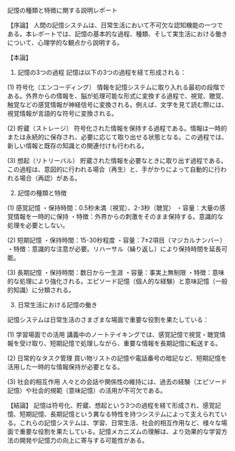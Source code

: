 記憶の種類と特徴に関する説明レポート

【序論】
人間の記憶システムは、日常生活において不可欠な認知機能の一つである。本レポートでは、記憶の基本的な過程、種類、そして実生活における働きについて、心理学的な観点から説明する。

【本論】
1. 記憶の3つの過程
記憶は以下の3つの過程を経て形成される：

(1) 符号化（エンコーディング）
情報を記憶システムに取り入れる最初の段階である。外界からの情報を、脳が処理可能な形式に変換する過程で、視覚、聴覚、触覚などの感覚情報が神経信号に変換される。例えば、文字を見て読む際には、視覚情報が言語的な符号に変換される。

(2) 貯蔵（ストレージ）
符号化された情報を保持する過程である。情報は一時的または永続的に保存され、必要に応じて取り出せる状態となる。この過程では、新しい情報と既存の知識との関連付けも行われる。

(3) 想起（リトリーバル）
貯蔵された情報を必要なときに取り出す過程である。この過程は、意図的に行われる場合（再生）と、手がかりによって自動的に行われる場合（再認）がある。

2. 記憶の種類と特徴

(1) 感覚記憶
・保持時間：0.5秒未満（視覚）、2-3秒（聴覚）
・容量：大量の感覚情報を一時的に保持
・特徴：外界からの刺激をそのまま保持する。意識的な処理を必要としない。

(2) 短期記憶
・保持時間：15-30秒程度
・容量：7±2項目（マジカルナンバー）
・特徴：意識的な注意が必要。リハーサル（繰り返し）により保持時間を延長可能。

(3) 長期記憶
・保持時間：数日から一生涯
・容量：事実上無制限
・特徴：意味的な処理により強化される。エピソード記憶（個人的な経験）と意味記憶（一般的知識）に分類される。

3. 日常生活における記憶の働き

記憶システムは日常生活のさまざまな場面で重要な役割を果たしている：

(1) 学習場面での活用
講義中のノートテイキングでは、感覚記憶で視覚・聴覚情報を受け取り、短期記憶で処理しながら、重要な情報を長期記憶に転送する。

(2) 日常的なタスク管理
買い物リストの記憶や電話番号の暗記など、短期記憶を活用した一時的な情報保持が必要となる。

(3) 社会的相互作用
人々との会話や関係性の維持には、過去の経験（エピソード記憶）や社会的規範（意味記憶）の活用が不可欠である。

【結論】
記憶は符号化、貯蔵、想起という3つの過程を経て形成され、感覚記憶、短期記憶、長期記憶という異なる特性を持つシステムによって支えられている。これらの記憶システムは、学習、日常生活、社会的相互作用など、様々な場面で重要な役割を果たしている。記憶メカニズムの理解は、より効果的な学習方法の開発や記憶力の向上に寄与する可能性がある。